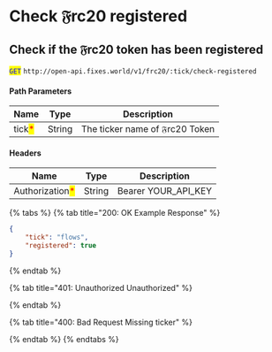 # Check 𝔉rc20 registered

## Check if the 𝔉rc20 token has been registered

<mark style="color:blue;">`GET`</mark> `http://open-api.fixes.world/v1/frc20/:tick/check-registered`

#### Path Parameters

| Name                                   | Type   | Description                     |
| -------------------------------------- | ------ | ------------------------------- |
| tick<mark style="color:red;">\*</mark> | String | The ticker name of 𝔉rc20 Token |

#### Headers

| Name                                            | Type   | Description           |
| ----------------------------------------------- | ------ | --------------------- |
| Authorization<mark style="color:red;">\*</mark> | String | Bearer YOUR\_API\_KEY |

{% tabs %}
{% tab title="200: OK Example Response" %}
```json
{
    "tick": "flows",
    "registered": true
}
```
{% endtab %}

{% tab title="401: Unauthorized Unauthorized" %}

{% endtab %}

{% tab title="400: Bad Request Missing ticker" %}

{% endtab %}
{% endtabs %}

